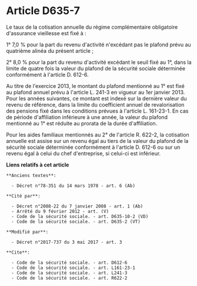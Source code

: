 # Article D635-7

Le taux de la cotisation annuelle du régime complémentaire obligatoire d'assurance vieillesse est fixé à :

1° 7,0 % pour la part du revenu d'activité n'excédant pas le plafond prévu au quatrième alinéa du présent article ;

2° 8,0 % pour la part du revenu d'activité excédant le seuil fixé au 1°, dans la limite de quatre fois la valeur du plafond
de la sécurité sociale déterminée conformément à l'article D. 612-6.

Au titre de l'exercice 2013, le montant du plafond mentionné au 1° est fixé au plafond annuel prévu à l'article L. 241-3 en
vigueur au 1er janvier 2013. Pour les années suivantes, ce montant est indexé sur la dernière valeur du revenu de référence,
dans la limite du coefficient annuel de revalorisation des pensions fixé dans les conditions prévues à l'article L. 161-23-1.
En cas de période d'affiliation inférieure à une année, la valeur du plafond mentionné au 1° est réduite au prorata de la
durée d'affiliation.

Pour les aides familiaux mentionnés au 2° de l'article R. 622-2, la cotisation annuelle est assise sur un revenu égal au
tiers de la valeur du plafond de la sécurité sociale déterminée conformément à l'article D. 612-6 ou sur un revenu égal à
celui du chef d'entreprise, si celui-ci est inférieur.

**Liens relatifs à cet article**

	**Anciens textes**:

	  - Décret n°78-351 du 14 mars 1978 - art. 6 (Ab)

	**Cité par**:

	  - Décret n°2008-22 du 7 janvier 2008 - art. 1 (Ab)
	  - Arrêté du 9 février 2012 - art. (V)
	  - Code de la sécurité sociale. - art. D635-10-2 (VD)
	  - Code de la sécurité sociale. - art. D635-2 (VT)

	**Modifié par**:

	  - Décret n°2017-737 du 3 mai 2017 - art. 3

	**Cite**:

	  - Code de la sécurité sociale. - art. D612-6
	  - Code de la sécurité sociale. - art. L161-23-1
	  - Code de la sécurité sociale. - art. L241-3
	  - Code de la sécurité sociale. - art. R622-2
